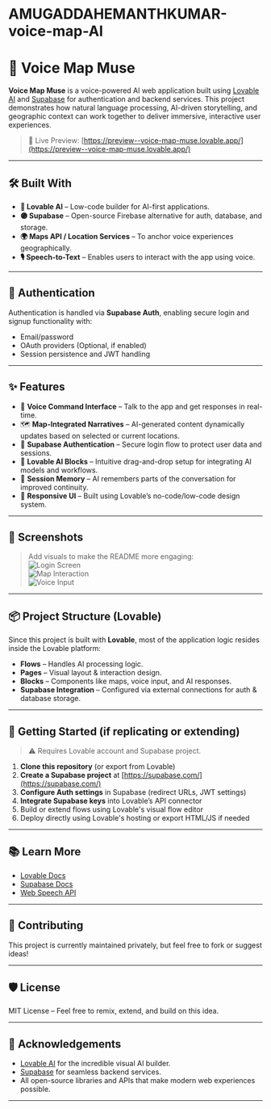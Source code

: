 # AMUGADDAHEMANTHKUMAR-voice-map-AI

# 🎤 Voice Map Muse

**Voice Map Muse** is a voice-powered AI web application built using [Lovable AI](https://www.lovable.app) and [Supabase](https://supabase.com/) for authentication and backend services. This project demonstrates how natural language processing, AI-driven storytelling, and geographic context can work together to deliver immersive, interactive user experiences.

> 🚀 Live Preview: [https://preview--voice-map-muse.lovable.app/](https://preview--voice-map-muse.lovable.app/)

---

## 🛠️ Built With

- **💜 Lovable AI** – Low-code builder for AI-first applications.
- **🟣 Supabase** – Open-source Firebase alternative for auth, database, and storage.
- **🌍 Maps API / Location Services** – To anchor voice experiences geographically.
- **🎙️ Speech-to-Text** – Enables users to interact with the app using voice.

---

## 🔐 Authentication

Authentication is handled via **Supabase Auth**, enabling secure login and signup functionality with:

- Email/password
- OAuth providers (Optional, if enabled)
- Session persistence and JWT handling

---

## ✨ Features

- 🎤 **Voice Command Interface** – Talk to the app and get responses in real-time.
- 🗺️ **Map-Integrated Narratives** – AI-generated content dynamically updates based on selected or current locations.
- 🔐 **Supabase Authentication** – Secure login flow to protect user data and sessions.
- 🧠 **Lovable AI Blocks** – Intuitive drag-and-drop setup for integrating AI models and workflows.
- 📝 **Session Memory** – AI remembers parts of the conversation for improved continuity.
- 🎨 **Responsive UI** – Built using Lovable’s no-code/low-code design system.

---

## 📸 Screenshots

> Add visuals to make the README more engaging:  
> ![Login Screen](screenshots/login_screen.png)  
> ![Map Interaction](screenshots/map_ui.png)  
> ![Voice Input](screenshots/voice_input.png)

---

## 📦 Project Structure (Lovable)

Since this project is built with **Lovable**, most of the application logic resides inside the Lovable platform:

- **Flows** – Handles AI processing logic.
- **Pages** – Visual layout & interaction design.
- **Blocks** – Components like maps, voice input, and AI responses.
- **Supabase Integration** – Configured via external connections for auth & database storage.

---

## 🧪 Getting Started (if replicating or extending)

> ⚠️ Requires Lovable account and Supabase project.

1. **Clone this repository** (or export from Lovable)
2. **Create a Supabase project** at [https://supabase.com/](https://supabase.com/)
3. **Configure Auth settings** in Supabase (redirect URLs, JWT settings)
4. **Integrate Supabase keys** into Lovable’s API connector
5. Build or extend flows using Lovable's visual flow editor
6. Deploy directly using Lovable's hosting or export HTML/JS if needed

---

## 📚 Learn More

- [Lovable Docs](https://docs.lovable.app/)
- [Supabase Docs](https://supabase.com/docs)
- [Web Speech API](https://developer.mozilla.org/en-US/docs/Web/API/Web_Speech_API)

---

## 🤝 Contributing

This project is currently maintained privately, but feel free to fork or suggest ideas!

---

## 🛡️ License

MIT License – Feel free to remix, extend, and build on this idea.

---

## 🙌 Acknowledgements

- [Lovable AI](https://www.lovable.app) for the incredible visual AI builder.
- [Supabase](https://supabase.com) for seamless backend services.
- All open-source libraries and APIs that make modern web experiences possible.

---
